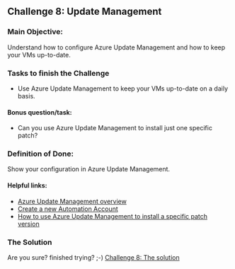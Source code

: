 
## Challenge 8:  Update Management

### Main Objective:
Understand how to configure Azure Update Management and how to keep your VMs up-to-date.

### Tasks to finish the Challenge
- Use Azure Update Management to keep your VMs up-to-date on a daily basis.

#### Bonus question/task:
- Can you use Azure Update Management to install just one specific patch?

### Definition of Done:
Show your configuration in Azure Update Management.

#### Helpful links:
- [Azure Update Management overview](https://docs.microsoft.com/en-us/azure/automation/update-management/overview)
- [Create a new Automation Account](https://docs.microsoft.com/en-us/azure/automation/automation-quickstart-create-account)
- [How to use Azure Update Management to install a specific patch version](https://www.linkedin.com/pulse/how-use-azure-update-management-install-specific-patch-mohamed-ghaleb/)

### The Solution

Are you sure? finished trying? ;-) 
[Challenge 8: The solution](solution8.md)
